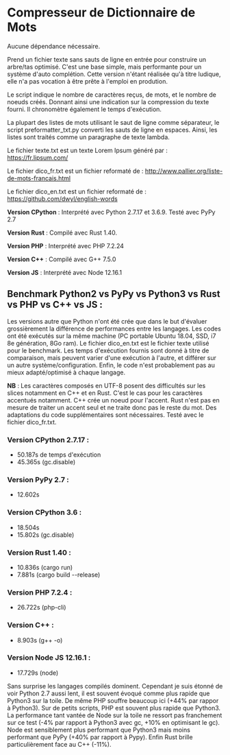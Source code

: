 # Compresseur de Dictionnaire de Mots

Aucune dépendance nécessaire.

Prend un fichier texte sans sauts de ligne en entrée pour construire un arbre/tas optimisé.
C'est une base simple, mais performante pour un système d'auto complétion.
Cette version n'étant réalisée qu'à titre ludique, elle n'a pas vocation à être prête à l'emploi en prodution.

Le script indique le nombre de caractères reçus, de mots, et le nombre de noeuds créés.
Donnant ainsi une indication sur la compression du texte fourni.
Il chronomètre également le temps d'exécution.

La plupart des listes de mots utilisant le saut de ligne comme séparateur, le script preformatter_txt.py converti les sauts de ligne en espaces. Ainsi, les listes sont traités comme un paragraphe de texte lambda.

Le fichier texte.txt est un texte Lorem Ipsum généré par : https://fr.lipsum.com/

Le fichier dico_fr.txt est un fichier reformaté de : http://www.pallier.org/liste-de-mots-francais.html

Le fichier dico_en.txt est un fichier reformaté de : https://github.com/dwyl/english-words

**Version CPython** : Interprété avec Python 2.7.17 et 3.6.9. Testé avec PyPy 2.7

**Version Rust** : Compilé avec Rust 1.40.

**Version PHP** : Interprété avec PHP 7.2.24

**Version C++** : Compilé avec G++ 7.5.0

**Version JS** : Interprété avec Node 12.16.1

## Benchmark Python2 vs PyPy vs Python3 vs Rust vs PHP vs C++ vs JS :
Les versions autre que Python n'ont été crée que dans le but d'évaluer grossièrement la différence de performances entre les langages.
Les codes ont été exécutés sur la même machine (PC portable Ubuntu 18.04, SSD, i7 8e génération, 8Go ram).
Le fichier dico_en.txt est le fichier texte utilisé pour le benchmark.
Les temps d'exécution fournis sont donné à titre de comparaison, mais peuvent varier d'une exécution à l'autre, et différer sur un autre système/configuration. Enfin, le code n'est probablement pas au mieux adapté/optimisé à chaque langage.

**NB** : Les caractères composés en UTF-8 posent des difficultés sur les slices notamment en C++ et en Rust. C'est le cas pour les caractères accentués notamment. C++ crée un noeud pour l'accent. Rust n'est pas en mesure de traiter un accent seul et ne traite donc pas le reste du mot. Des adaptations du code supplémentaires sont nécessaires. Testé avec le fichier dico_fr.txt.

### Version CPython 2.7.17 : 
  - 50.187s de temps d'exécution
  - 45.365s (gc.disable)

### Version PyPy 2.7 :
  - 12.602s

### Version CPython 3.6 :
  - 18.504s
  - 15.802s (gc.disable)

### Version Rust 1.40 : 
  - 10.836s (cargo run)
  - 7.881s (cargo build --release)

### Version PHP 7.2.4 :
  - 26.722s (php-cli)

### Version C++ :
  - 8.903s (g++ -o)

### Version Node JS 12.16.1 :
  - 17.729s (node)


Sans surprise les langages compilés dominent. Cependant je suis étonné de voir Python 2.7 aussi lent, il est souvent évoqué comme plus rapide que Python3 sur la toile. De même PHP souffre beaucoup ici (+44% par rappor à Python3). Sur de petits scripts, PHP est souvent plus rapide que Python3.
La performance tant vantée de Node sur la toile ne ressort pas franchement sur ce test (-4% par rapport à Python3 avec gc, +10% en optimisant le gc). Node est sensiblement plus performant que Python3 mais moins performant que PyPy (+40% par rapport à Pypy).
Enfin Rust brille particulièrement face au C++ (-11%).
